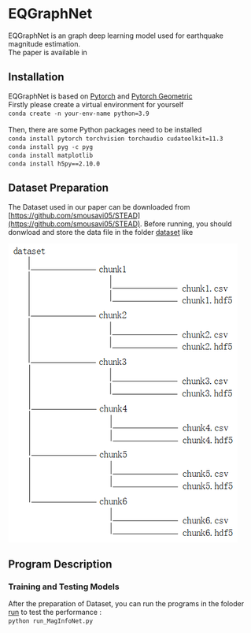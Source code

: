 # EQGraphNet
EQGraphNet is an graph deep learning model used for earthquake magnitude estimation. <br>
The paper is available in 

## Installation
EQGraphNet is based on [Pytorch](https://pytorch.org/docs/stable/index.html) and [Pytorch Geometric](https://pytorch-geometric.readthedocs.io/en/latest/index.html)<br>
Firstly please create a virtual environment for yourself<br>
`conda create -n your-env-name python=3.9`<br><br>
Then, there are some Python packages need to be installed<br>
`conda install pytorch torchvision torchaudio cudatoolkit=11.3`<br>
`conda install pyg -c pyg`<br>
`conda install matplotlib`<br>
`conda install h5py==2.10.0`<br>

## Dataset Preparation
The Dataset used in our paper can be downloaded from [https://github.com/smousavi05/STEAD](https://github.com/smousavi05/STEAD). Before running, you should donwload and  store the data file in the folder [dataset](https://github.com/czw1296924847/EQGraphNet/tree/main/dataset) like<br>

![image](https://github.com/czw1296924847/EQGraphNet/blob/main/dataset_structure.png)

## Program Description
### Training and Testing Models
After the preparation of Dataset, you can run the programs in the foloder [run](https://github.com/czw1296924847/MagInfoNet/tree/main/run) to test the performance : <br>
`python run_MagInfoNet.py`
